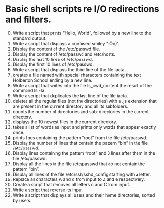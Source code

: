 # Basic shell scripts re I/O redirections and filters.

0. Write a script that prints “Hello, World”, followed by a new line to the standard output.
1. Write a script that displays a confused smiley "(Ôo)'.
2. Display the content of the /etc/passwd file.
3. Display the content of /etc/passwd and /etc/hosts.
4. Display the last 10 lines of /etc/passwd.
5. Display the first 10 lines of /etc/passwd.
6. Write a script that displays the third line of the file iacta.
7. creates a file named with special characters containing the text Holberton School ending by a new line.
8. Write a script that writes into the file ls_cwd_content the result of the command ls -la.
9. Write a script that duplicates the last line of the file iacta.
10. deletes all the regular files (not the directories) with a .js extension that are present in the current directory and all its subfolders.
11. counts the number of directories and sub-directories in the current directory.
12.  displays the 10 newest files in the current directory.
13. takes a list of words as input and prints only words that appear exactly once.
14. prints lines containing the pattern “root” from the file /etc/passwd.
15. Display the number of lines that contain the pattern “bin” in the file /etc/passwd.
16. Display lines containing the pattern “root” and 3 lines after them in the file /etc/passwd.
17. Display all the lines in the file /etc/passwd that do not contain the pattern “bin”.
18. Display all lines of the file /etc/ssh/sshd_config starting with a letter.
19. Replace all characters A and c from input to Z and e respectively.
20. Create a script that removes all letters c and C from input.
21. Write a script that reverse its input.
22. Write a script that displays all users and their home directories, sorted by users.
